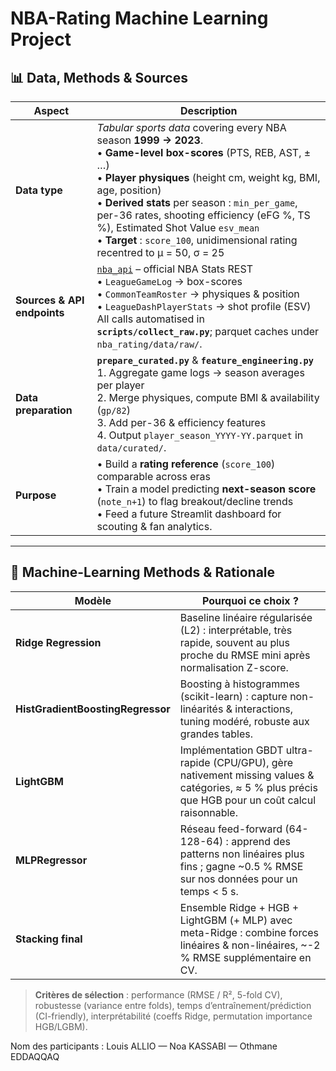 # NBA-Rating Machine Learning Project

## 📊 Data, Methods & Sources

| Aspect | Description |
|--------|-------------|
| **Data type** | *Tabular sports data* covering every NBA season **1999 → 2023**. <br>• **Game-level box-scores** (PTS, REB, AST, ± …) <br>• **Player physiques** (height cm, weight kg, BMI, age, position) <br>• **Derived stats** per season : `min_per_game`, per-36 rates, shooting efficiency (eFG %, TS %), Estimated Shot Value `esv_mean` <br>• **Target** : `score_100`, unidimensional rating recentred to μ = 50, σ = 25 |
| **Sources & API endpoints** | [`nba_api`](https://github.com/swar/nba_api) – official NBA Stats REST  <br>• `LeagueGameLog` → box-scores  <br>• `CommonTeamRoster` → physiques & position  <br>• `LeagueDashPlayerStats` → shot profile (ESV)  <br>All calls automatised in **`scripts/collect_raw.py`**; parquet caches under `nba_rating/data/raw/`. |
| **Data preparation** | **`prepare_curated.py`** & **`feature_engineering.py`**  <br>1. Aggregate game logs → season averages per player  <br>2. Merge physiques, compute BMI & availability (`gp/82`)  <br>3. Add per-36 & efficiency features  <br>4. Output `player_season_YYYY-YY.parquet` in `data/curated/`. |
| **Purpose** | • Build a **rating reference** (`score_100`) comparable across eras  <br>• Train a model predicting **next-season score** (`note_n+1`) to flag breakout/decline trends  <br>• Feed a future Streamlit dashboard for scouting & fan analytics. |

---

## 🤖 Machine-Learning Methods & Rationale

| Modèle | Pourquoi ce choix ? |
|--------|--------------------|
| **Ridge Regression** | Baseline linéaire régularisée (L2) : interprétable, très rapide, souvent au plus proche du RMSE mini après normalisation Z-score. |
| **HistGradientBoostingRegressor** | Boosting à histogrammes (scikit-learn) : capture non-linéarités & interactions, tuning modéré, robuste aux grandes tables. |
| **LightGBM** | Implémentation GBDT ultra-rapide (CPU/GPU), gère nativement missing values & catégories, ≈ 5 % plus précis que HGB pour un coût calcul raisonnable. |
| **MLPRegressor** | Réseau feed-forward (64-128-64) : apprend des patterns non linéaires plus fins ; gagne ~0.5 % RMSE sur nos données pour un temps < 5 s. |
| **Stacking final** | Ensemble Ridge + HGB + LightGBM (+ MLP) avec meta-Ridge : combine forces linéaires & non-linéaires, ~-2 % RMSE supplémentaire en CV. |

> **Critères de sélection** : performance (RMSE / R², 5-fold CV), robustesse (variance entre folds), temps d’entraînement/prédiction (CI-friendly), interprétabilité (coeffs Ridge, permutation importance HGB/LGBM).


Nom des participants : Louis ALLIO — Noa KASSABI — Othmane EDDAQQAQ